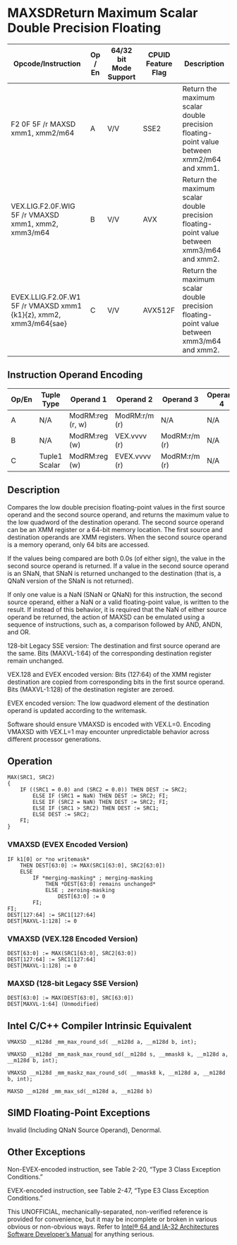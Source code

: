 # MAXSD**Return Maximum Scalar Double Precision Floating**

| Opcode/Instruction                                                | Op / En | 64/32 bit Mode Support | CPUID Feature Flag | Description                                                                                |
| ----------------------------------------------------------------- | ------- | ---------------------- | ------------------ | ------------------------------------------------------------------------------------------ |
| F2 0F 5F /r MAXSD xmm1, xmm2/m64                                  | A       | V/V                    | SSE2               | Return the maximum scalar double precision floating-point value between xmm2/m64 and xmm1. |
| VEX.LIG.F2.0F.WIG 5F /r VMAXSD xmm1, xmm2, xmm3/m64               | B       | V/V                    | AVX                | Return the maximum scalar double precision floating-point value between xmm3/m64 and xmm2. |
| EVEX.LLIG.F2.0F.W1 5F /r VMAXSD xmm1 {k1}{z}, xmm2, xmm3/m64{sae} | C       | V/V                    | AVX512F            | Return the maximum scalar double precision floating-point value between xmm3/m64 and xmm2. |

## Instruction Operand Encoding

| Op/En | Tuple Type    | Operand 1        | Operand 2     | Operand 3     | Operand 4 |
| ----- | ------------- | ---------------- | ------------- | ------------- | --------- |
| A     | N/A           | ModRM:reg (r, w) | ModRM:r/m (r) | N/A           | N/A       |
| B     | N/A           | ModRM:reg (w)    | VEX.vvvv (r)  | ModRM:r/m (r) | N/A       |
| C     | Tuple1 Scalar | ModRM:reg (w)    | EVEX.vvvv (r) | ModRM:r/m (r) | N/A       |

## Description

Compares the low double precision floating-point values in the first source operand and the second source operand, and returns the maximum value to the low quadword of the destination operand. The second source operand can be an XMM register or a 64-bit memory location. The first source and destination operands are XMM registers. When the second source operand is a memory operand, only 64 bits are accessed.

If the values being compared are both 0.0s (of either sign), the value in the second source operand is returned. If a value in the second source operand is an SNaN, that SNaN is returned unchanged to the destination (that is, a QNaN version of the SNaN is not returned).

If only one value is a NaN (SNaN or QNaN) for this instruction, the second source operand, either a NaN or a valid floating-point value, is written to the result. If instead of this behavior, it is required that the NaN of either source operand be returned, the action of MAXSD can be emulated using a sequence of instructions, such as, a comparison followed by AND, ANDN, and OR.

128-bit Legacy SSE version: The destination and first source operand are the same. Bits (MAXVL-1:64) of the corresponding destination register remain unchanged.

VEX.128 and EVEX encoded version: Bits (127:64) of the XMM register destination are copied from corresponding bits in the first source operand. Bits (MAXVL-1:128) of the destination register are zeroed.

EVEX encoded version: The low quadword element of the destination operand is updated according to the writemask.

Software should ensure VMAXSD is encoded with VEX.L=0. Encoding VMAXSD with VEX.L=1 may encounter unpredictable behavior across different processor generations.

## Operation

```
MAX(SRC1, SRC2)
{
    IF ((SRC1 = 0.0) and (SRC2 = 0.0)) THEN DEST := SRC2;
        ELSE IF (SRC1 = NaN) THEN DEST := SRC2; FI;
        ELSE IF (SRC2 = NaN) THEN DEST := SRC2; FI;
        ELSE IF (SRC1 > SRC2) THEN DEST := SRC1;
        ELSE DEST := SRC2;
    FI;
}

```

### VMAXSD (EVEX Encoded Version)

```
IF k1[0] or *no writemask*
    THEN DEST[63:0] := MAX(SRC1[63:0], SRC2[63:0])
    ELSE
        IF *merging-masking* ; merging-masking
            THEN *DEST[63:0] remains unchanged*
            ELSE ; zeroing-masking
                DEST[63:0] := 0
        FI;
FI;
DEST[127:64] := SRC1[127:64]
DEST[MAXVL-1:128] := 0

```

### VMAXSD (VEX.128 Encoded Version)

```
DEST[63:0] := MAX(SRC1[63:0], SRC2[63:0])
DEST[127:64] := SRC1[127:64]
DEST[MAXVL-1:128] := 0

```

### MAXSD (128-bit Legacy SSE Version)

```
DEST[63:0] := MAX(DEST[63:0], SRC[63:0])
DEST[MAXVL-1:64] (Unmodified)

```

## Intel C/C++ Compiler Intrinsic Equivalent

```
VMAXSD __m128d _mm_max_round_sd( __m128d a, __m128d b, int);

```

```
VMAXSD __m128d _mm_mask_max_round_sd(__m128d s, __mmask8 k, __m128d a, __m128d b, int);

```

```
VMAXSD __m128d _mm_maskz_max_round_sd( __mmask8 k, __m128d a, __m128d b, int);

```

```
MAXSD __m128d _mm_max_sd(__m128d a, __m128d b)

```

## SIMD Floating-Point Exceptions

Invalid (Including QNaN Source Operand), Denormal.

## Other Exceptions

Non-EVEX-encoded instruction, see Table 2-20, “Type 3 Class Exception Conditions.”

EVEX-encoded instruction, see Table 2-47, “Type E3 Class Exception Conditions.”

This UNOFFICIAL, mechanically-separated, non-verified reference is provided for convenience, but it may be
incomplete or broken in various obvious or non-obvious
ways. Refer to [Intel® 64 and IA-32 Architectures Software Developer’s Manual](https://software.intel.com/en-us/download/intel-64-and-ia-32-architectures-sdm-combined-volumes-1-2a-2b-2c-2d-3a-3b-3c-3d-and-4) for anything serious.
